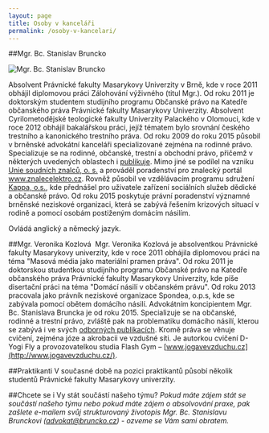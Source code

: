 ```yaml
---
layout: page
title: Osoby v kanceláři
permalink: /osoby-v-kancelari/
---
```


##Mgr. Bc. Stanislav Bruncko


![Mgr. Bc. Stanislav Bruncko]({{site.baseurl}}/www/img/SB.jpg)

Absolvent Právnické fakulty Masarykovy Univerzity v Brně, kde v roce 2011 obhájil diplomovou práci Zálohování výživného (titul Mgr.). Od roku 2011 je doktorským studentem studijního programu Občanské právo na Katedře občanského práva Právnické fakulty Masarykovy Univerzity.
Absolvent Cyrilometodějské teologické fakulty Univerzity Palackého v Olomouci, kde v roce 2012 obhájil bakalářskou práci, jejíž tématem bylo srovnání českého trestního a kanonického trestního práva.
Od roku 2009 do roku 2015 působil v brněnské advokátní kanceláři specializované zejména na rodinné právo.
Specializuje se na rodinné, občanské, trestní a obchodní právo, přičemž v některých uvedených oblastech i [publikuje]({{site.baseurl}}/publikacni-cinnost#bruncko).
Mimo jiné se podílel na vzniku [Unie soudních znalců, o. s.](http://uniesoudnichznalcu.cz/) a prováděl poradenství pro znalecký portál www.znalecelektro.cz. Rovněž působil ve vzdělávacím programu sdružení [Kappa, o.s.](http://www.kappa-help.cz/), kde přednášel pro uživatele zařízení sociálních služeb dědické a občanské právo. Od roku 2015 poskytuje právní poradenství významné brněnské neziskové organizaci, která se zabývá řešením krizových situací v rodině a pomocí osobám postiženým domácím násilím.

Ovládá anglický a německý jazyk.


##Mgr. Veronika Kozlová 
Mgr. Veronika Kozlová je absolventkou Právnické fakulty Masarykovy univerzity, kde v roce 2011 obhájila diplomovou práci na téma "Masová média jako materiální pramen práva". Od roku 2011 je doktorskou studentkou studijního programu Občanské právo na Katedře občanského práva Právnické fakulty Masarykovy Univerzity, kde píše disertační práci na téma "Domácí násilí v občanském právu".
Od roku 2013 pracovala jako právník neziskové organizace Spondea, o.p.s, kde se zabývala pomocí obětem domácího násilí.
Advokátním koncipientem Mgr. Bc. Stanislava Bruncka je od roku 2015. Specializuje se na občanské, rodinné a trestní právo, zvláště pak na problematiku domácího násilí, kterou se zabývá i ve svých [odborných publikacích]({{site.baseurl}}/publikacni-cinnost#kozlova).
Kromě práva se věnuje cvičení, zejména józe a akrobacii ve vzdušné síti. Je autorkou cvičení D-Yogi Fly a provozovatelkou studia Flash Gym – [www.jogavevzduchu.cz](http://www.jogavevzduchu.cz/).
 

##Praktikanti
V současné době na pozici praktikantů působí několik studentů Právnické fakulty Masarykovy univerzity.
 

##Chcete se i Vy stát součástí našeho týmu?
_Pokud máte zájem stát se součástí našeho týmu nebo pokud máte zájem o absolvování praxe, pak zašlete e-mailem svůj strukturovaný životopis Mgr. Bc. Stanislavu Brunckovi ([advokat@bruncko.cz](mailto:advokat@bruncko.cz)) - ozveme se Vám sami obratem._


